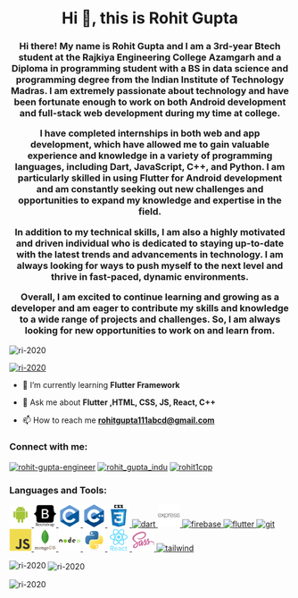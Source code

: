 <h1 align="center">Hi 👋, this is Rohit Gupta</h1>
<h3 align="center">Hi there! My name is Rohit Gupta and I am a 3rd-year Btech student at the Rajkiya Engineering College Azamgarh and a Diploma in programming student with a BS in data science and programming degree from the Indian Institute of Technology Madras. I am extremely passionate about technology and have been fortunate enough to work on both Android development and full-stack web development during my time at college.</br>

I have completed internships in both web and app development, which have allowed me to gain valuable experience and knowledge in a variety of programming languages, including Dart, JavaScript, C++, and Python. I am particularly skilled in using Flutter for Android development and am constantly seeking out new challenges and opportunities to expand my knowledge and expertise in the field.</br>

In addition to my technical skills, I am also a highly motivated and driven individual who is dedicated to staying up-to-date with the latest trends and advancements in technology. I am always looking for ways to push myself to the next level and thrive in fast-paced, dynamic environments.</br>

Overall, I am excited to continue learning and growing as a developer and am eager to contribute my skills and knowledge to a wide range of projects and challenges. So, I am always looking for new opportunities to work on and learn from.
</h3>

<p align="left"> <img src="https://komarev.com/ghpvc/?username=ri-2020&label=Profile%20views&color=0e75b6&style=flat" alt="ri-2020" /> </p>

<p align="left"> <a href="https://github.com/ryo-ma/github-profile-trophy"><img src="https://github-profile-trophy.vercel.app/?username=ri-2020" alt="ri-2020" /></a> </p>

- 🌱 I’m currently learning **Flutter Framework**

- 💬 Ask me about **Flutter ,HTML, CSS, JS, React, C++**

- 📫 How to reach me **rohitgupta111abcd@gmail.com**

<h3 align="left">Connect with me:</h3>
<p align="left">
<a href="https://linkedin.com/in/rohit-gupta-engineer" target="blank"><img align="center" src="https://raw.githubusercontent.com/rahuldkjain/github-profile-readme-generator/master/src/images/icons/Social/linked-in-alt.svg" alt="rohit-gupta-engineer" height="30" width="40" /></a>
<a href="https://instagram.com/rohit_gupta_indu" target="blank"><img align="center" src="https://raw.githubusercontent.com/rahuldkjain/github-profile-readme-generator/master/src/images/icons/Social/instagram.svg" alt="rohit_gupta_indu" height="30" width="40" /></a>
<a href="https://www.codechef.com/users/rohit1cpp" target="blank"><img align="center" src="https://cdn.jsdelivr.net/npm/simple-icons@3.1.0/icons/codechef.svg" alt="rohit1cpp" height="30" width="40" /></a>
</p>

<h3 align="left">Languages and Tools:</h3>
<p align="left"> <a href="https://developer.android.com" target="_blank" rel="noreferrer"> <img src="https://raw.githubusercontent.com/devicons/devicon/master/icons/android/android-original-wordmark.svg" alt="android" width="40" height="40"/> </a> <a href="https://getbootstrap.com" target="_blank" rel="noreferrer"> <img src="https://raw.githubusercontent.com/devicons/devicon/master/icons/bootstrap/bootstrap-plain-wordmark.svg" alt="bootstrap" width="40" height="40"/> </a> <a href="https://www.cprogramming.com/" target="_blank" rel="noreferrer"> <img src="https://raw.githubusercontent.com/devicons/devicon/master/icons/c/c-original.svg" alt="c" width="40" height="40"/> </a> <a href="https://www.w3schools.com/cpp/" target="_blank" rel="noreferrer"> <img src="https://raw.githubusercontent.com/devicons/devicon/master/icons/cplusplus/cplusplus-original.svg" alt="cplusplus" width="40" height="40"/> </a> <a href="https://www.w3schools.com/css/" target="_blank" rel="noreferrer"> <img src="https://raw.githubusercontent.com/devicons/devicon/master/icons/css3/css3-original-wordmark.svg" alt="css3" width="40" height="40"/> </a> <a href="https://dart.dev" target="_blank" rel="noreferrer"> <img src="https://www.vectorlogo.zone/logos/dartlang/dartlang-icon.svg" alt="dart" width="40" height="40"/> </a> <a href="https://expressjs.com" target="_blank" rel="noreferrer"> <img src="https://raw.githubusercontent.com/devicons/devicon/master/icons/express/express-original-wordmark.svg" alt="express" width="40" height="40"/> </a> <a href="https://firebase.google.com/" target="_blank" rel="noreferrer"> <img src="https://www.vectorlogo.zone/logos/firebase/firebase-icon.svg" alt="firebase" width="40" height="40"/> </a> <a href="https://flutter.dev" target="_blank" rel="noreferrer"> <img src="https://www.vectorlogo.zone/logos/flutterio/flutterio-icon.svg" alt="flutter" width="40" height="40"/> </a> <a href="https://git-scm.com/" target="_blank" rel="noreferrer"> <img src="https://www.vectorlogo.zone/logos/git-scm/git-scm-icon.svg" alt="git" width="40" height="40"/> </a> <a href="https://developer.mozilla.org/en-US/docs/Web/JavaScript" target="_blank" rel="noreferrer"> <img src="https://raw.githubusercontent.com/devicons/devicon/master/icons/javascript/javascript-original.svg" alt="javascript" width="40" height="40"/> </a> <a href="https://www.mongodb.com/" target="_blank" rel="noreferrer"> <img src="https://raw.githubusercontent.com/devicons/devicon/master/icons/mongodb/mongodb-original-wordmark.svg" alt="mongodb" width="40" height="40"/> </a> <a href="https://nodejs.org" target="_blank" rel="noreferrer"> <img src="https://raw.githubusercontent.com/devicons/devicon/master/icons/nodejs/nodejs-original-wordmark.svg" alt="nodejs" width="40" height="40"/> </a> <a href="https://www.python.org" target="_blank" rel="noreferrer"> <img src="https://raw.githubusercontent.com/devicons/devicon/master/icons/python/python-original.svg" alt="python" width="40" height="40"/> </a> <a href="https://reactjs.org/" target="_blank" rel="noreferrer"> <img src="https://raw.githubusercontent.com/devicons/devicon/master/icons/react/react-original-wordmark.svg" alt="react" width="40" height="40"/> </a> <a href="https://sass-lang.com" target="_blank" rel="noreferrer"> <img src="https://raw.githubusercontent.com/devicons/devicon/master/icons/sass/sass-original.svg" alt="sass" width="40" height="40"/> </a> <a href="https://tailwindcss.com/" target="_blank" rel="noreferrer"> <img src="https://www.vectorlogo.zone/logos/tailwindcss/tailwindcss-icon.svg" alt="tailwind" width="40" height="40"/> </a> </p>

<p><img align="left" src="https://github-readme-stats.vercel.app/api/top-langs?username=ri-2020&show_icons=true&locale=en&layout=compact" alt="ri-2020" /></p>

<p>&nbsp;<img align="center" src="https://github-readme-stats.vercel.app/api?username=ri-2020&show_icons=true&locale=en" alt="ri-2020" /></p>

<p><img align="center" src="https://github-readme-streak-stats.herokuapp.com/?user=ri-2020&" alt="ri-2020" /></p>

